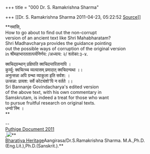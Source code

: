+++
title = "000 Dr. S. Ramakrishna Sharma"

+++
[[Dr. S. Ramakrishna Sharma	2011-04-23, 05:22:52 [Source](https://groups.google.com/g/bvparishat/c/WNL_eV5xZrA)]]



**नमांसि,  
How to go about to find out the non-corrupt  
version of an ancient text like Shri Mahabharatam?  
Shri Madhavcharya provides the guidance pointing  
out the possible ways of corruption of the original version  
in श्रीमहाभारततात्पर्यनिर्णय: /अध्याय: २/ श्लोका:३-४.  
  
क्वचिद्ग्रन्थान् प्रक्षिपति क्वचिदन्तरितानापि ।  
कुर्य्यु: क्वचित्च्च व्यत्यासम् प्रमादात् क्वचिदन्यथा ।।  
अनुत्सन्ना अपि ग्रन्था व्याकुला इति सर्वश: ।  
उत्सन्ना: प्रायश: सर्वे कोट्यंशो'पि न वर्तते ।।  
Sri Bannanje Govindacharya's edited version  
of the above text, with his own commentary in  
Samskrutam, is indeed a treat for those who want  
to pursue fruitful research on original texts.  
धन्यो'स्मि ।  
**  
  
--  
[Puthige Document 2011](http://www.scribd.com/doc/47565765/Puthige-Document-2011)  
[.](http://www.scribd.com/doc/47565765/Puthige-Document-2011)![](https://lh3.googleusercontent.com/lcWphQAOehgNzTq76Z06Nr9lNu0VRBSwr3eM4XOgApwqvfw63_d_8viOBWoEUF3QEnOdI3a-c3vjTtcJLevZHBo7Mw=s512)**  
[Bharatiya Heritage](https://sites.google.com/site/bharatiyaheritage/home/awake-oh-bharatiya)Aangirasa/Dr.S.Ramakrishna Sharma. M.A.,Ph.D.(Eng.Lit.),Ph.D.(Sanskrit.).**  

